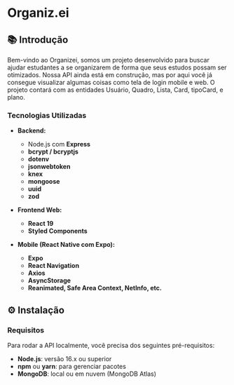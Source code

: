 # Organiz.ei

## 📚 Introdução

Bem-vindo ao Organizei, somos um projeto desenvolvido para buscar ajudar estudantes a se organizarem de forma que seus estudos possam ser otimizados. Nossa API ainda está em construção, mas por aqui você já consegue visualizar algumas coisas como tela de login mobile e web.
O projeto contará com as entidades Usuário, Quadro, Lista, Card, tipoCard, e plano.

### Tecnologias Utilizadas
- **Backend:**
  - Node.js com **Express**
  - **bcrypt / bcryptjs** 
  - **dotenv** 
  - **jsonwebtoken** 
  - **knex** 
  - **mongoose** 
  - **uuid** 
  - **zod**

- **Frontend Web:**
  - **React 19**
  - **Styled Components**

- **Mobile (React Native com Expo):**
  - **Expo**
  - **React Navigation**
  - **Axios**
  - **AsyncStorage**
  - **Reanimated, Safe Area Context, NetInfo, etc.**

## ⚙️ Instalação

### Requisitos

Para rodar a API localmente, você precisa dos seguintes pré-requisitos:

- **Node.js**: versão 16.x ou superior
- **npm** ou **yarn**: para gerenciar pacotes
- **MongoDB**: local ou em nuvem (MongoDB Atlas)
